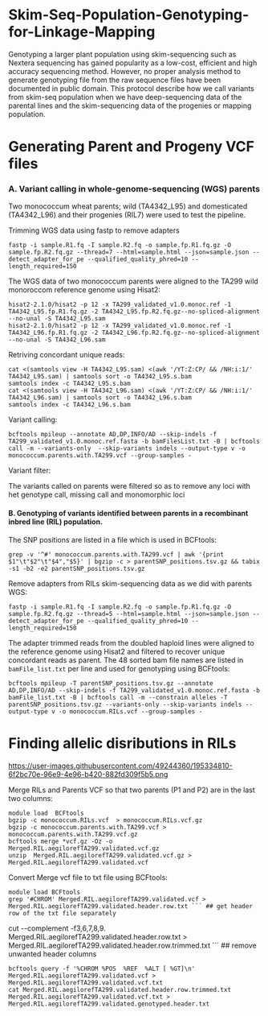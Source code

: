 # Skim-Seq-Population-Genotyping-for-Linkage-Mapping
Genotyping a larger plant population using skim-sequencing such as Nextera sequencing has gained popularity as a low-cost, efficient and high accuracy sequencing method. However, no proper analysis method to generate genotyping file from the raw sequence files have been documented in public domain.  This protocol describe how we call variants from skim-seq population when we have deep-sequencing data of the parental lines and the skim-sequencing data of the progenies or mapping population. 

# Generating Parent and Progeny VCF files

### A. Variant calling in whole-genome-sequencing (WGS) parents
  Two monococcum wheat parents;  wild (TA4342_L95) and domesticated (TA4342_L96) and their progenies (RIL7) were used to test the pipeline. 
  
 Trimming WGS data using fastp to remove adapters 
```
fastp -i sample.R1.fq -I sample.R2.fq -o sample.fp.R1.fq.gz -O sample.fp.R2.fq.gz --thread=7 --html=sample.html --json=sample.json --detect_adapter_for_pe --qualified_quality_phred=10 --length_required=150
```


The WGS data of two monococcum parents were aligned to the TA299 wild monoroccom reference genome using Hisat2:
```
hisat2-2.1.0/hisat2 -p 12 -x TA299_validated_v1.0.monoc.ref -1 TA4342_L95.fp.R1.fq.gz -2 TA4342_L95.fp.R2.fq.gz--no-spliced-alignment --no-unal -S TA4342_L95.sam
hisat2-2.1.0/hisat2 -p 12 -x TA299_validated_v1.0.monoc.ref -1 TA4342_L96.fp.R1.fq.gz -2 TA4342_L96.fp.R2.fq.gz--no-spliced-alignment --no-unal -S TA4342_L96.sam
```

Retriving concordant unique reads:
```
cat <(samtools view -H TA4342_L95.sam) <(awk '/YT:Z:CP/ && /NH:i:1/' TA4342_L95.sam) | samtools sort -o TA4342_L95.s.bam
samtools index -c TA4342_L95.s.bam
cat <(samtools view -H TA4342_L96.sam) <(awk '/YT:Z:CP/ && /NH:i:1/' TA4342_L96.sam) | samtools sort -o TA4342_L96.s.bam
samtools index -c TA4342_L96.s.bam
```

Variant calling:
```
bcftools mpileup --annotate AD,DP,INFO/AD --skip-indels -f TA299_validated_v1.0.monoc.ref.fasta -b bamFilesList.txt -B | bcftools call -m --variants-only  --skip-variants indels --output-type v -o monococcum.parents.with.TA299.vcf --group-samples -
```
Variant filter:

The variants called on parents were filtered so as to remove any loci with het genotype call, missing call and monomorphic loci


#### B. Genotyping of variants identified between parents in a recombinant inbred line (RIL) population.

The SNP positions are listed in a file which is used in BCFtools:
```
grep -v '^#' monococcum.parents.with.TA299.vcf | awk '{print $1"\t"$2"\t"$4","$5}' | bgzip -c > parentSNP_positions.tsv.gz && tabix -s1 -b2 -e2 parentSNP_positions.tsv.gz
```

Remove adapters from RILs skim-sequencing data as we did with parents WGS:
```
fastp -i sample.R1.fq -I sample.R2.fq -o sample.fp.R1.fq.gz -O sample.fp.R2.fq.gz --thread=5 --html=sample.html --json=sample.json --detect_adapter_for_pe --qualified_quality_phred=10 --length_required=150
```

The adapter trimmed reads from the doubled haploid lines were aligned to the reference genome using Hisat2 and filtered to recover unique concordant reads as parent. The 48 sorted bam file names are listed in `bamFile_list.txt` per line and used for genotyping using BCFtools:
```
bcftools mpileup -T parentSNP_positions.tsv.gz --annotate AD,DP,INFO/AD --skip-indels -f TA299_validated_v1.0.monoc.ref.fasta -b bamFile_list.txt -B | bcftools call -m --constrain alleles -T parentSNP_positions.tsv.gz --variants-only --skip-variants indels --output-type v -o monococcum.RILs.vcf --group-samples -
```

# Finding allelic disributions in RILs

https://user-images.githubusercontent.com/49244360/195334810-6f2bc70e-96e9-4e96-b420-882fd309f5b5.png

Merge RILs and Parents VCF so that two parents (P1 and P2) are in the last two columns:
```
module load  BCFtools
bgzip -c monococcum.RILs.vcf  > monococcum.RILs.vcf.gz
bgzip -c monococcum.parents.with.TA299.vcf > monococcum.parents.with.TA299.vcf.gz
bcftools merge *vcf.gz -Oz -o Merged.RIL.aegilorefTA299.validated.vcf.gz
unzip  Merged.RIL.aegilorefTA299.validated.vcf.gz > Merged.RIL.aegilorefTA299.validated.vcf
```

Convert Merge vcf file to txt file using BCFtools:

```
module load BCFtools
grep '#CHROM' Merged.RIL.aegilorefTA299.validated.vcf > Merged.RIL.aegilorefTA299.validated.header.row.txt ``` ## get header row of the txt file separately
```
cut --complement  -f3,6,7,8,9. Merged.RIL.aegilorefTA299.validated.header.row.txt > Merged.RIL.aegilorefTA299.validated.header.row.trimmed.txt ``` ## remove unwanted header columns
```
bcftools query -f '%CHROM %POS  %REF  %ALT [ %GT]\n' Merged.RIL.aegilorefTA299.validated.vcf > Merged.RIL.aegilorefTA299.validated.vcf.txt
cat Merged.RIL.aegilorefTA299.validated.header.row.trimmed.txt  Merged.RIL.aegilorefTA299.validated.vcf.txt >  Merged.RIL.aegilorefTA299.validated.genotyped.header.txt
```
